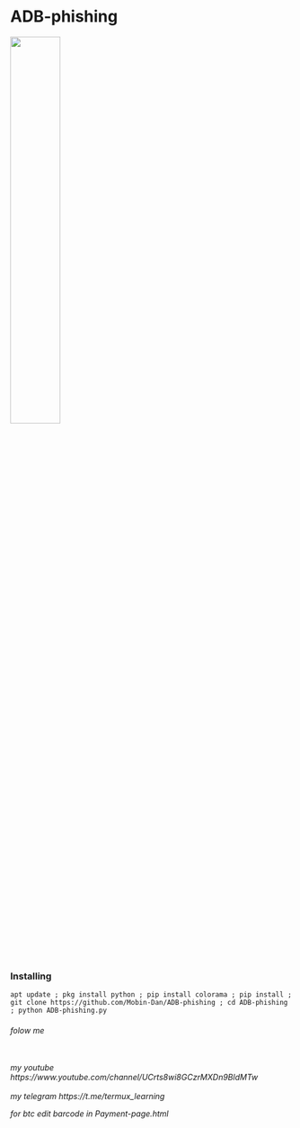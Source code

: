 # ADB-phishing
<img width="42%" src="https://s17.picofile.com/file/8420855276/IMG_20210110_161420.jpg" style="max-width:100%;">
<h3>Installing</h3>
<code>apt update ; pkg install python ; pip install colorama ; pip install ; git clone https://github.com/Mobin-Dan/ADB-phishing ; cd ADB-phishing ; python ADB-phishing.py </code>
<H6>folow me <H6>
<br>my youtube https://www.youtube.com/channel/UCrts8wi8GCzrMXDn9BldMTw<br>
<br>my telegram https://t.me/termux_learning<br>

for btc edit barcode in Payment-page.html

